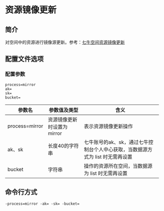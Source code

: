# 资源镜像更新

## 简介
对空间中的资源进行镜像源更新。参考：[七牛空间资源镜像更新](https://developer.qiniu.com/kodo/api/1293/prefetch)

## 配置文件选项

### 配置参数
```
process=mirror  
ak=
sk=
bucket=
```  
|参数名|参数值及类型 | 含义|  
|-----|-------|-----|  
|process=mirror| 资源镜像更新时设置为mirror| 表示资源镜像更新操作|  
|ak、sk|长度40的字符串|七牛账号的ak、sk，通过七牛控制台个人中心获取，当数据源方式为 list 时无需再设置|  
|bucket| 字符串| 操作的资源所在空间，当数据源为 list 时无需再设置|  

## 命令行方式
```
-process=mirror -ak= -sk= -bucket=  
```
